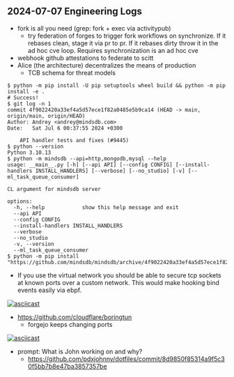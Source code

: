 ## 2024-07-07 Engineering Logs

- fork is all you need (grep: fork + exec via activitypub)
  - try federation of forges to trigger fork workflows on synchronize. If it rebases clean, stage it via pr to pr. If it rebases dirty throw it in the ad hoc cve loop. Requires synchronization is an ad hoc cve
- webhook github attestations to federate to scitt
- Alice (the architecture) decentralizes the means of production
  - TCB schema for threat models

```console
$ python -m pip install -U pip setuptools wheel build && python -m pip install -e .
# Success!
$ git log -n 1
commit 4f9022420a33ef4a5d57ece1f82a0485e5b9ca14 (HEAD -> main, origin/main, origin/HEAD)
Author: Andrey <andrey@mindsdb.com>
Date:   Sat Jul 6 00:37:55 2024 +0300

    API handler tests and fixes (#9445)
$ python --version
Python 3.10.13
$ python -m mindsdb --api=http,mongodb,mysql --help
usage: __main__.py [-h] [--api API] [--config CONFIG] [--install-handlers INSTALL_HANDLERS] [--verbose] [--no_studio] [-v] [--ml_task_queue_consumer]

CL argument for mindsdb server

options:
  -h, --help            show this help message and exit
  --api API
  --config CONFIG
  --install-handlers INSTALL_HANDLERS
  --verbose
  --no_studio
  -v, --version
  --ml_task_queue_consumer
$ python -m pip install "https://github.com/mindsdb/mindsdb/archive/4f9022420a33ef4a5d57ece1f82a0485e5b9ca14.zip#egg=mindsdb"
```

- If you use the virtual network you should be able to secure tcp sockets at known ports over a custom network. This would make hooking bind events easily via ebpf.

[![asciicast](https://asciinema.org/a/667169.svg)](https://asciinema.org/a/667169)

- https://github.com/cloudflare/boringtun
  - forgejo keeps changing ports

[![asciicast](https://asciinema.org/a/667174.svg)](https://asciinema.org/a/667174)

- prompt: What is John working on and why?
  - https://github.com/pdxjohnny/dotfiles/commit/8d9850f85314a9f5c30f5bb7b8e47ba3857357be